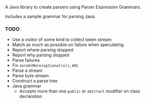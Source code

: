 A Java library to create parsers using Parser Expression Grammars.

Includes a sample grammar for parsing Java.

### TODO

- Use a visitor of some kind to collect token stream
- Match as much as possible on failure when speculating 
- Report where parsing stopped
- Report why parsing stopped
- Parse failures
- Fix `zeroOrMore(optional(x))`, etc
- Parse a stream
- Parse byte stream
- Construct a parse tree
- Java grammar
    - Accepts more than one `public` or `abstract` modifier on class declaration
